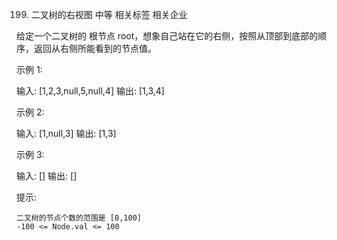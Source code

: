 199. 二叉树的右视图
中等
相关标签
相关企业

给定一个二叉树的 根节点 root，想象自己站在它的右侧，按照从顶部到底部的顺序，返回从右侧所能看到的节点值。

 

示例 1:

输入: [1,2,3,null,5,null,4]
输出: [1,3,4]

示例 2:

输入: [1,null,3]
输出: [1,3]

示例 3:

输入: []
输出: []

 

提示:

    二叉树的节点个数的范围是 [0,100]
    -100 <= Node.val <= 100 

